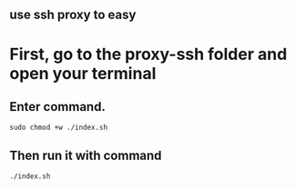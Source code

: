 ## use ssh proxy to easy

# First, go to the proxy-ssh folder and open your terminal
## Enter command.
``` sudo chmod +w ./index.sh ```
## Then run it with command 
``` ./index.sh ```
